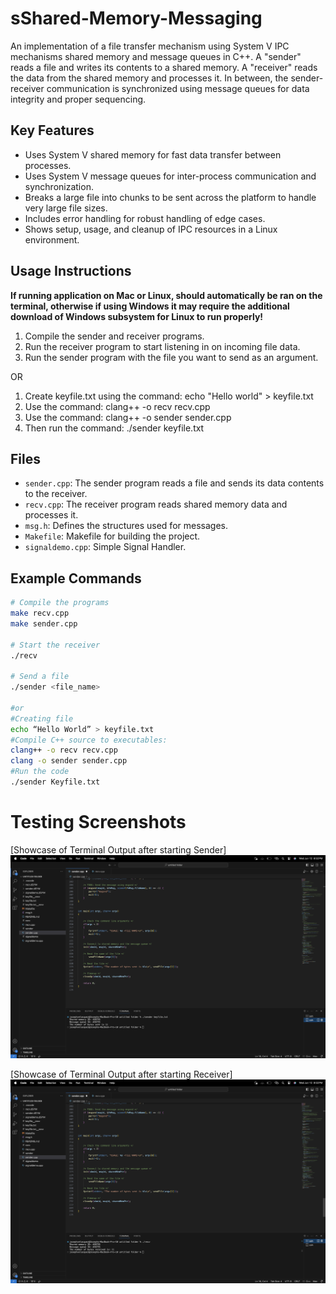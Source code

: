 

# sShared-Memory-Messaging

An implementation of a file transfer mechanism using System V IPC mechanisms shared memory and message queues in C++. A "sender" reads a file and writes its contents to a shared memory. A "receiver" reads the data from the shared memory and processes it. In between, the sender-receiver communication is synchronized using message queues for data integrity and proper sequencing.

## Key Features
- Uses System V shared memory for fast data transfer between processes.
- Uses System V message queues for inter-process communication and synchronization.
- Breaks a large file into chunks to be sent across the platform to handle very large file sizes.
- Includes error handling for robust handling of edge cases.
- Shows setup, usage, and cleanup of IPC resources in a Linux environment.

## Usage Instructions
**If running application on Mac or Linux, should automatically be ran on the terminal, otherwise if 
using Windows it may require the additional download of Windows subsystem for Linux to run properly!**

1. Compile the sender and receiver programs.
2. Run the receiver program to start listening in on incoming file data.
3. Run the sender program with the file you want to send as an argument.

OR

1. Create keyfile.txt using the command: echo "Hello world" > keyfile.txt
2. Use the command: clang++ -o recv recv.cpp
3. Use the command: clang++ -o sender sender.cpp
4. Then run the command: ./sender keyfile.txt

## Files
- `sender.cpp`: The sender program reads a file and sends its data contents to the receiver.
- `recv.cpp`: The receiver program reads shared memory data and processes it.
- `msg.h`: Defines the structures used for messages.
- `Makefile`: Makefile for building the project.
- `signaldemo.cpp`: Simple Signal Handler.

## Example Commands
```sh
# Compile the programs
make recv.cpp
make sender.cpp

# Start the receiver
./recv

# Send a file
./sender <file_name>

#or
#Creating file
echo “Hello World” > keyfile.txt
#Compile C++ source to executables:
clang++ -o recv recv.cpp
clang -o sender sender.cpp
#Run the code 
./sender Keyfile.txt
```
# Testing Screenshots
[Showcase of Terminal Output after starting Sender]
![Showcase of Terminal Output after starting Sender](images/testSend.png)

[Showcase of Terminal Output after starting Receiver]
![Showcase of Terminal Output after starting Receiver](images/testReceive.png)

